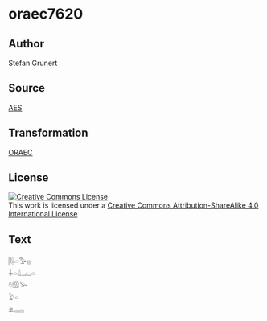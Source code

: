# oraec7620

## Author

Stefan Grunert

## Source

[AES](https://github.com/simondschweitzer/aes)

## Transformation

[ORAEC](https://oraec.github.io/)

## License

<a rel="license" href="http://creativecommons.org/licenses/by-sa/4.0/"><img alt="Creative Commons License" style="border-width:0" src="https://i.creativecommons.org/l/by-sa/4.0/88x31.png" /></a><br />This work is licensed under a <a rel="license" href="http://creativecommons.org/licenses/by-sa/4.0/">Creative Commons Attribution-ShareAlike 4.0 International License</a>

## Text

𓋴𓌰𓏏𓅜𓐍<br>
𓇓𓏏𓏙𓊵𓏏<br>
𓏊𓏃𓅨<br>
𓅱𓏏<br>
𓁷𓈄<br>
